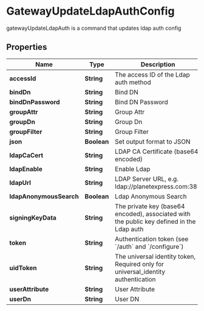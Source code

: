 

# GatewayUpdateLdapAuthConfig

gatewayUpdateLdapAuth is a command that updates ldap auth config
## Properties

Name | Type | Description | Notes
------------ | ------------- | ------------- | -------------
**accessId** | **String** | The access ID of the Ldap auth method |  [optional]
**bindDn** | **String** | Bind DN |  [optional]
**bindDnPassword** | **String** | Bind DN Password |  [optional]
**groupAttr** | **String** | Group Attr |  [optional]
**groupDn** | **String** | Group Dn |  [optional]
**groupFilter** | **String** | Group Filter |  [optional]
**json** | **Boolean** | Set output format to JSON |  [optional]
**ldapCaCert** | **String** | LDAP CA Certificate (base64 encoded) |  [optional]
**ldapEnable** | **String** | Enable Ldap |  [optional]
**ldapUrl** | **String** | LDAP Server URL, e.g. ldap://planetexpress.com:389 |  [optional]
**ldapAnonymousSearch** | **Boolean** | Ldap Anonymous Search |  [optional]
**signingKeyData** | **String** | The private key (base64 encoded), associated with the public key defined in the Ldap auth |  [optional]
**token** | **String** | Authentication token (see &#x60;/auth&#x60; and &#x60;/configure&#x60;) |  [optional]
**uidToken** | **String** | The universal identity token, Required only for universal_identity authentication |  [optional]
**userAttribute** | **String** | User Attribute |  [optional]
**userDn** | **String** | User DN |  [optional]



